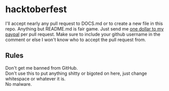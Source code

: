 # hacktoberfest

I'll accept nearly any pull request to DOCS.md or to create a new file in this repo. Anything but README.md is fair game. Just send me [one dollar to my paypal](https://paypal.me/syntheticgarden) per pull request. Make sure to include your github username in the comment or else I won't know who to accept the pull request from.

## Rules

Don't get me banned from GitHub.   
Don't use this to put anything shitty or bigoted on here, just change whitespace or whatever it is.    
No malware.     
